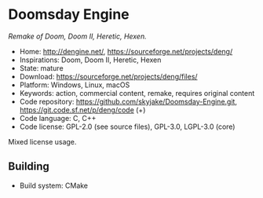 # Doomsday Engine

_Remake of Doom, Doom II, Heretic, Hexen._

- Home: http://dengine.net/, https://sourceforge.net/projects/deng/
- Inspirations: Doom, Doom II, Heretic, Hexen
- State: mature
- Download: https://sourceforge.net/projects/deng/files/
- Platform: Windows, Linux, macOS
- Keywords: action, commercial content, remake, requires original content
- Code repository: https://github.com/skyjake/Doomsday-Engine.git, https://git.code.sf.net/p/deng/code (+)
- Code language: C, C++
- Code license: GPL-2.0 (see source files), GPL-3.0, LGPL-3.0 (core)

Mixed license usage.

## Building

- Build system: CMake
